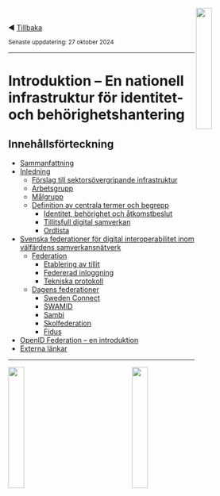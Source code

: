 <p><img align="right" src="../images/Ena-logo.png" width="25%" Height="25%"></img></p>
<p>&nbsp;</p>

:arrow_backward: [Tillbaka](../README.md)

<sup>Senaste uppdatering: 27 oktober 2024</sup>

---------

# Introduktion – En nationell infrastruktur för identitet- och behörighetshantering

## Innehållsförteckning  
- [Sammanfattning](sammanfattning.md)
- [Inledning](inledning.md)
  - [Förslag till sektorsövergripande infrastruktur](inledning.md#forslag)
  - [Arbetsgrupp](inledning.md#arbetsgrupp)
  - [Målgrupp](inledning.md#malgrupp)
  - [Definition av centrala termer och begrepp](inledning.md#termer)
    - [Identitet, behörighet och åtkomstbeslut](inledning.md#IAM)
    - [Tillitsfull digital samverkan](inledning.md#tillit)
    - [Ordlista](ordlista.md)
- [Svenska federationer för digital interoperabilitet inom välfärdens samverkansnätverk](federationer.md)
  - [Federation](federationer.md#federation)
    - [Etablering av tillit](federationer.md#tillit)
    - [Federerad inloggning](federationer.md#inloggning)
    - [Tekniska protokoll](federationer.md#protokoll)
  - [Dagens federationer](federationer.md#dagensfederationer)
    - [Sweden Connect](federationer.md#swedenconnect)
    - [SWAMID](federationer.md#swamid)
    - [Sambi](federationer.md#sambi)
    - [Skolfederation](federationer.md#skolfederation)
    - [Fidus](federationer.md#fidus)
- [OpenID Federation &ndash; en introduktion](oidf-intro.md)
- [Externa länkar](merinfo.md)

----

<p>
<img align="left" src="../images/Ena-logo.png" width="25%" Height="25%"></img>
<img align="right" src="../images/NextGenEU-logo.png" width="25%" Height="25%"></img>
</p>

